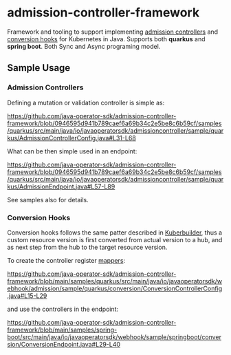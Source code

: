 # admission-controller-framework

Framework and tooling to support
implementing [admission controllers](https://kubernetes.io/docs/reference/access-authn-authz/admission-controllers/)
and [conversion hooks](https://kubernetes.io/docs/tasks/extend-kubernetes/custom-resources/custom-resource-definition-versioning/#webhook-conversion)
for Kubernetes in Java. Supports both **quarkus** and **spring boot**. Both Sync and Async programing model.

## Sample Usage

### Admission Controllers

Defining a mutation or validation controller is simple as:

https://github.com/java-operator-sdk/admission-controller-framework/blob/0946595d941b789caef6a69b34c2e5be8c6b59cf/samples/quarkus/src/main/java/io/javaoperatorsdk/admissioncontroller/sample/quarkus/AdmissionControllerConfig.java#L31-L68

What can be then simple used in an endpoint:

https://github.com/java-operator-sdk/admission-controller-framework/blob/0946595d941b789caef6a69b34c2e5be8c6b59cf/samples/quarkus/src/main/java/io/javaoperatorsdk/admissioncontroller/sample/quarkus/AdmissionEndpoint.java#L57-L89

See samples also for details.

### Conversion Hooks

Conversion hooks follows the same patter described
in [Kuberbuilder](https://book.kubebuilder.io/multiversion-tutorial/conversion-concepts.html), thus a custom resource
version is first converted from actual version to a hub, and as next step from the hub to the target resource version.

To create the controller
register [mappers](https://github.com/java-operator-sdk/admission-controller-framework/blob/main/core/src/main/java/io/javaoperatorsdk/webhook/conversion/Mapper.java#L5-L5):

https://github.com/java-operator-sdk/admission-controller-framework/blob/main/samples/quarkus/src/main/java/io/javaoperatorsdk/webhook/admission/sample/quarkus/conversion/ConversionControllerConfig.java#L15-L29

and use the controllers in the endpoint:

https://github.com/java-operator-sdk/admission-controller-framework/blob/main/samples/spring-boot/src/main/java/io/javaoperatorsdk/webhook/sample/springboot/conversion/ConversionEndpoint.java#L29-L40
